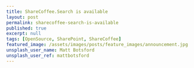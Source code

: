 ```yaml
---
title: ShareCoffee.Search is available
layout: post
permalink: sharecoffee-search-is-available
published: true
excerpt: null
tags: [OpenSource, SharePoint, ShareCoffee]
featured_image: /assets/images/posts/feature_images/announcement.jpg
unsplash_user_name: Matt Botsford
unsplash_user_ref: mattbotsford
---
```

